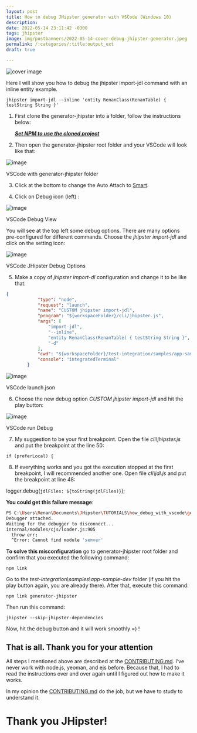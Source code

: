```yaml
---
layout: post
title: How to debug JHipster generator with VSCode (Windows 10)
description: 
date: 2022-05-14 23:11:42 -0300
tags: jhipster
image: img/postbanners/2022-05-14-cover-debug-jhipster-generator.jpeg
permalink: /:categories/:title:output_ext
draft: true

---
```


![cover image](https://renanfranca.github.io/img/postbanners/2022-05-14-cover-debug-jhipster-generator.jpeg)

Here I will show you how to debug the jhipster import-jdl command with an inline entity example.

``` shell
jhipster import-jdl --inline 'entity RenanClass(RenanTable) { testString String }'
```

1. First clone the generator-jhipster into a folder, follow the instructions below:

	[**_Set NPM to use the cloned project_**](https://github.com/jhipster/generator-jhipster/blob/master/CONTRIBUTING.md#set-npm-to-use-the-cloned-project)

2. Then open the generator-jhipster root folder and your VSCode will look like that:

![image](https://renanfranca.github.io/img/debug-jhipster-generator/vscode-generator-folder.png)

<figcaption>VSCode with generator-jhipster folder</figcaption>

3. Click at the bottom to change the Auto Attach to [Smart](https://code.visualstudio.com/docs/nodejs/nodejs-debugging#_auto-attach).

4. Click on Debug icon (left) :

![image](https://renanfranca.github.io/img/debug-jhipster-generator/vscode-debug-view.png)

<figcaption>VSCode Debug View</figcaption>

You will see at the top left some debug options. There are many options pre-configured for different commands. Choose the _jhipster import-jdl_ and click on the setting icon:

![image](https://renanfranca.github.io/img/debug-jhipster-generator/vscode-debug-options.png)

<figcaption>VSCode JHipster Debug Options</figcaption>

5. Make a copy of _jhipster import-dl_ configuration and change it to be like that:

```json
{  
            "type": "node",  
            "request": "launch",  
            "name": "CUSTOM jhipster import-jdl",  
            "program": "${workspaceFolder}/cli/jhipster.js",  
            "args": [  
                "import-jdl",  
                "--inline",  
                "entity RenanClass(RenanTable) { testString String }",  
                "-d"  
            ],  
            "cwd": "${workspaceFolder}/test-integration/samples/app-sample-dev/",  
            "console": "integratedTerminal"  
        }
```
![image](https://renanfranca.github.io/img/debug-jhipster-generator/vscode-launch-json.png)

<figcaption>VSCode launch.json</figcaption>

6. Choose the new debug option _CUSTOM jhipster import-jdl_ and hit the play button:

![image](https://renanfranca.github.io/img/debug-jhipster-generator/vscode-run-debug.png)

<figcaption>VSCode run Debug</figcaption>

7. My suggestion to be your first breakpoint. Open the file _cli\jhipster.js_ and put the breakpoint at the line 50:

`if (preferLocal) {`

8. If everything works and you got the execution stopped at the first breakpoint, I will recommended another one. Open file _cli\jdl.js_ and put the breakpoint at line 48:

logger.debug(`jdlFiles: ${toString(jdlFiles)}`);

**You could get this failure message**:

```bash
PS C:\Users\Renan\Documents\JHipster\TUTORIALS\how_debug_with_vscode\generator-jhipster\test-integration\samples\app-sample-dev>  ${env:NODE_OPTIONS}='--require "c:/Users/Renan/AppData/Local/Programs/Microsoft VS Code Insiders/resources/app/extensions/ms-vscode.js-debug/src/bootloader.bundle.js" --inspect-publish-uid=http'; ${env:VSCODE_INSPECTOR_OPTIONS}='{"inspectorIpc":"\\\\.\\pipe\\node-cdp.10508-2.sock","deferredMode":false,"waitForDebugger":"","execPath":"C:\\Program Files\\nodejs\\node.exe","onlyEntrypoint":false,"autoAttachMode":"always","fileCallback":"C:\\Users\\Renan\\AppData\\Local\\Temp\\node-debug-callback-f76952482a888dfe"}'; & 'C:\Program Files\nodejs\node.exe' '.\..\..\..\cli\jhipster.js' 'import-jdl' '--inline' 'entity RenanClass(RenanTable) { testString String }' '-d'  
Debugger attached.  
Waiting for the debugger to disconnect...  
internal/modules/cjs/loader.js:905  
  throw err;  
  ^Error: Cannot find module 'semver'
```

**To solve this misconfiguration** go to generator-jhipster root folder and confirm that you executed the following command:

`npm link`

Go to the _test-integration\samples\app-sample-dev_ folder (if you hit the play button again, you are already there). After that, execute this command:

`npm link generator-jhipster`

Then run this command:

`jhipster --skip-jhipster-dependencies`

Now, hit the debug button and it will work smoothly =) !

## That is all. Thank you for your attention

All steps I mentioned above are described at the [CONTRIBUTING.md](https://github.com/jhipster/generator-jhipster/blob/master/CONTRIBUTING.md#use-a-debugger). I’ve never work with node.js, yeoman, and ejs before. Because that, I had to read the instructions over and over again until I figured out how to make it works.

In my opinion the [CONTRIBUTING.md](https://github.com/jhipster/generator-jhipster/blob/master/CONTRIBUTING.md#use-a-debugger) do the job, but we have to study to understand it.

# Thank you JHipster!
